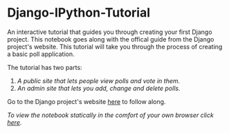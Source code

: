 Django-IPython-Tutorial
=======================

An interactive tutorial that guides you through creating your first Django project. This notebook goes along with the offical guide from the Django project's website. This tutorial will take you through the process of creating a basic poll application.

The tutorial has two parts:

1. *A public site that lets people view polls and vote in them.*
2. *An admin site that lets you add, change and delete polls.* 


Go to the Django project's website [here](https://docs.djangoproject.com/en/1.2/intro/tutorial01/#intro-tutorial01) to follow along. 

*To view the notebook statically in the comfort of your own browser click [here](http://nbviewer.ipython.org/urls/raw.github.com/agconti/Django-IPython-Tutorial/master/django_tut-official.ipynb).*

